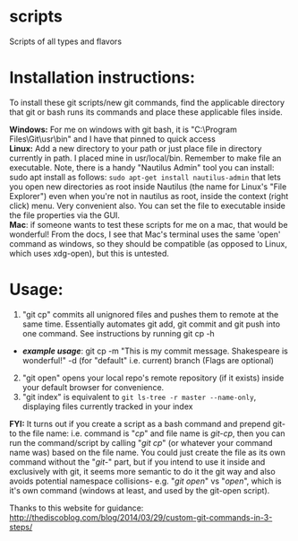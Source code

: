 # scripts
Scripts of all types and flavors

# Installation instructions: 
To install these git scripts/new git commands, find the applicable directory that git or bash runs its commands and place these applicable files inside. 

**Windows:** For me on windows with git bash, it is "C:\Program Files\Git\usr\bin" and I have that pinned to quick access  
**Linux:** Add a new directory to your path or just place file in directory currently in path. I placed mine in usr/local/bin. Remember to make file an executable. Note, there is a handy "Nautilus Admin" tool you can install: sudo apt install as follows: ```sudo apt-get install nautilus-admin``` that lets you open new directories as root inside Nautilus (the name for Linux's "File Explorer") even when you're not in nautilus as root, inside the context (right click) menu. Very convenient also. You can set the file to executable inside the file properties via the GUI.  
**Mac**: if someone wants to test these scripts for me on a mac, that would be wonderful! From the docs, I see that Mac's terminal uses the same 'open' command as windows, so they should be compatible (as opposed to Linux, which uses xdg-open), but this is untested.


# Usage:
1. "git cp" commits all unignored files and pushes them to remote at the same time. Essentially automates git add, git commit and git push into one command. See instructions by running git cp -h
* ***example usage***: git cp -m "This is my commit message. Shakespeare is wonderful!" -d (for "default" i.e. current) branch 
(Flags are optional)
2. "git open" opens your local repo's remote repository (if it exists) inside your default browser for convenience.
3. "git index" is equivalent to ```git ls-tree -r master --name-only```, displaying files currently tracked in your index

**FYI:** It turns out if you create a script as a bash command and prepend git- to the file name: i.e. command is "_cp_" and file name is _git-cp_, then you can run the command/script by calling "_git cp_" (or whatever your command name was) based on the file name. You could just create the file as its own command without the "_git-_" part, but if you intend to use it inside and exclusively with git, it seems more semantic to do it the git way and also avoids potential namespace collisions- e.g. "_git open_" vs "_open_", which is it's own command (windows at least, and used by the git-open script). 

Thanks to this website for guidance:
http://thediscoblog.com/blog/2014/03/29/custom-git-commands-in-3-steps/

